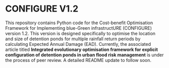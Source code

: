 # CONFIGURE V1.2
This repository contains Python code for the Cost-benefit Optimisation Framework for Implementing blue-Green infrastructURE (CONFIGURE) version 1.2. This version is designed specifically to optimise the location and size of detention ponds for multiple rainfall return periods by calculating Expected Annual Damage (EAD). Currently, the associated article titled **Integrated evolutionary optimisation framework for explicit configuration of detention ponds in urban flood risk management** is under the process of peer review. A detailed README update to follow soon.
